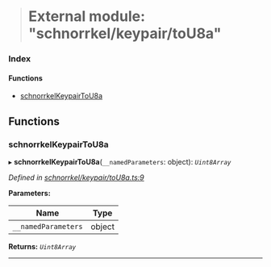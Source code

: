 > # External module: "schnorrkel/keypair/toU8a"

### Index

#### Functions

* [schnorrkelKeypairToU8a](_schnorrkel_keypair_tou8a_.md#schnorrkelkeypairtou8a)

## Functions

###  schnorrkelKeypairToU8a

▸ **schnorrkelKeypairToU8a**(`__namedParameters`: object): *`Uint8Array`*

*Defined in [schnorrkel/keypair/toU8a.ts:9](url)*

**Parameters:**

Name | Type |
------ | ------ |
`__namedParameters` | object |

**Returns:** *`Uint8Array`*

___